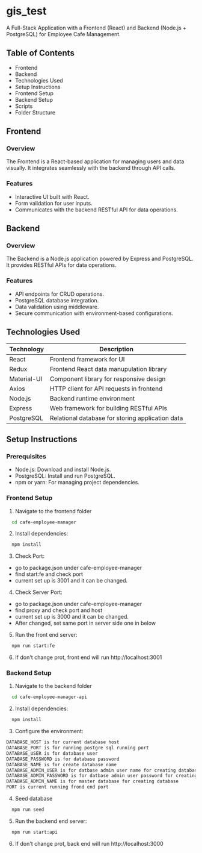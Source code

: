 # gis_test
A Full-Stack Application with a Frontend (React) and Backend (Node.js + PostgreSQL) for Employee Cafe Management.
## Table of Contents
- Frontend
- Backend
- Technologies Used
- Setup Instructions
- Frontend Setup
- Backend Setup
- Scripts
- Folder Structure
## Frontend
### Overview
The Frontend is a React-based application for managing users and data visually. It integrates seamlessly with the backend through API calls.
### Features
- Interactive UI built with React.
- Form validation for user inputs.
- Communicates with the backend RESTful API for data operations.
## Backend
### Overview
The Backend is a Node.js application powered by Express and PostgreSQL. It provides RESTful APIs for data operations.
### Features
- API endpoints for CRUD operations.
- PostgreSQL database integration.
- Data validation using middleware.
- Secure communication with environment-based configurations.
## Technologies Used
| Technology        | Description                                                                |
| ----------------- | ------------------------------------------------------------------ |
| React | Frontend framework for UI |
| Redux | Frontend React data manupulation library |
| Material-UI	 | Component library for responsive design |
| Axios | HTTP client for API requests in frontend |
| Node.js | Backend runtime environment |
| Express | Web framework for building RESTful APIs |
| PostgreSQL | Relational database for storing application data |
## Setup Instructions
### Prerequisites
- Node.js: Download and install Node.js.
- PostgreSQL: Install and run PostgreSQL.
- npm or yarn: For managing project dependencies.
### Frontend Setup
1. Navigate to the frontend folder
```bash
  cd cafe-employee-manager
```
2. Install dependencies:
```bash
  npm install
```
3. Check Port:
- go to package.json under cafe-employee-manager
- find start:fe and check port
- current set up is 3001 and it can be changed. 
4. Check Server Port:
- go to package.json under cafe-employee-manager
- find proxy and check port and host
- current set up is 3000 and it can be changed. 
- After changed, set same port in server side one in below
5. Run the front end server:
```bash
  npm run start:fe
```
6. If don't change prot, front end will run http://localhost:3001
### Backend Setup
1. Navigate to the backend folder
```bash
  cd cafe-employee-manager-api
```
2. Install dependencies:
```bash
  npm install
```
3. Configure the environment:
```bash
DATABASE_HOST is for current database host
DATABASE_PORT is for running postgre sql running port
DATABASE_USER is for database user
DATABASE_PASSWORD is for database password
DATABASE_NAME is for create database name
DATABASE_ADMIN_USER is for datbase admin user name for creating database
DATABASE_ADMIN_PASSWORD is for datbase admin user password for creating database
DATABASE_ADMIN_NAME is for master database for creating database
PORT is current running frond end port
```
4. Seed database
```bash
  npm run seed
```
5. Run the backend end server:
```bash
  npm run start:api
```
6. If don't change prot, back end will run http://localhost:3000